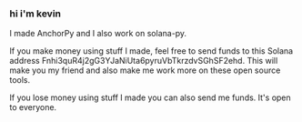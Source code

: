 ### hi i'm kevin

<!--
**kevinheavey/kevinheavey** is a ✨ _special_ ✨ repository because its `README.md` (this file) appears on your GitHub profile.

Here are some ideas to get you started:

- 🔭 I’m currently working on ...
- 🌱 I’m currently learning ...
- 👯 I’m looking to collaborate on ...
- 🤔 I’m looking for help with ...
- 💬 Ask me about ...
- 📫 How to reach me: ...
- 😄 Pronouns: ...
- ⚡ Fun fact: ...
-->

I made AnchorPy and I also work on solana-py.

If you make money using stuff I made, feel free to send funds to this Solana address Fnhi3quR4j2gG3YJaNiUta6pyruVbTkrzdvSGhSF2ehd. This will make you my friend and also make me work more on these open source tools.

If you lose money using stuff I made you can also send me funds. It's open to everyone.
